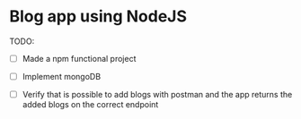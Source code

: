 
# Blog app using NodeJS  

TODO:

- [ ] Made a npm functional project  

- [ ] Implement mongoDB

- [ ] Verify that is possible to add blogs with postman and the app returns the added blogs on the correct endpoint
